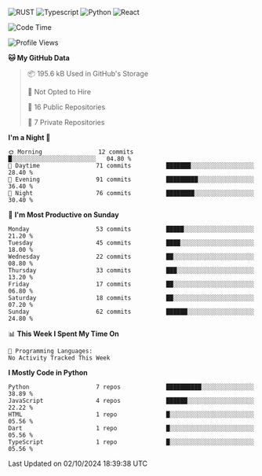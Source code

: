 ![RUST](https://img.shields.io/badge/-Rust-141414?style=flat&logo=rust)
![Typescript](https://img.shields.io/badge/-Typescript-141414?style=flat&logo=typescript)
![Python](https://img.shields.io/badge/-Python-141414?style=flat&logo=python)
![React](https://img.shields.io/badge/-React-141414?style=flat&logo=react)

<!--START_SECTION:waka-->
![Code Time](http://img.shields.io/badge/Code%20Time-628%20hrs%2059%20mins-blue)

![Profile Views](http://img.shields.io/badge/Profile%20Views-0-blue)

**🐱 My GitHub Data** 

> 📦 195.6 kB Used in GitHub's Storage 
 > 
> 🚫 Not Opted to Hire
 > 
> 📜 16 Public Repositories 
 > 
> 🔑 7 Private Repositories 
 > 
**I'm a Night 🦉** 

```text
🌞 Morning                12 commits          █░░░░░░░░░░░░░░░░░░░░░░░░   04.80 % 
🌆 Daytime                71 commits          ███████░░░░░░░░░░░░░░░░░░   28.40 % 
🌃 Evening                91 commits          █████████░░░░░░░░░░░░░░░░   36.40 % 
🌙 Night                  76 commits          ████████░░░░░░░░░░░░░░░░░   30.40 % 
```
📅 **I'm Most Productive on Sunday** 

```text
Monday                   53 commits          █████░░░░░░░░░░░░░░░░░░░░   21.20 % 
Tuesday                  45 commits          ████░░░░░░░░░░░░░░░░░░░░░   18.00 % 
Wednesday                22 commits          ██░░░░░░░░░░░░░░░░░░░░░░░   08.80 % 
Thursday                 33 commits          ███░░░░░░░░░░░░░░░░░░░░░░   13.20 % 
Friday                   17 commits          ██░░░░░░░░░░░░░░░░░░░░░░░   06.80 % 
Saturday                 18 commits          ██░░░░░░░░░░░░░░░░░░░░░░░   07.20 % 
Sunday                   62 commits          ██████░░░░░░░░░░░░░░░░░░░   24.80 % 
```


📊 **This Week I Spent My Time On** 

```text
💬 Programming Languages: 
No Activity Tracked This Week
```

**I Mostly Code in Python** 

```text
Python                   7 repos             ██████████░░░░░░░░░░░░░░░   38.89 % 
JavaScript               4 repos             ██████░░░░░░░░░░░░░░░░░░░   22.22 % 
HTML                     1 repo              █░░░░░░░░░░░░░░░░░░░░░░░░   05.56 % 
Dart                     1 repo              █░░░░░░░░░░░░░░░░░░░░░░░░   05.56 % 
TypeScript               1 repo              █░░░░░░░░░░░░░░░░░░░░░░░░   05.56 % 
```




 Last Updated on 02/10/2024 18:39:38 UTC
<!--END_SECTION:waka-->
